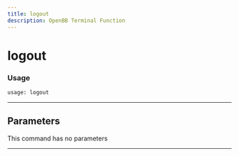 ```yaml
---
title: logout
description: OpenBB Terminal Function
---
```


# logout



### Usage

```python
usage: logout
```

---

## Parameters

This command has no parameters

---

